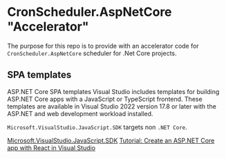 # CronScheduler.AspNetCore "Accelerator"

The purpose for this repo is to provide with an accelerator code for `CronScheduler.AspNetCore` scheduler for .Net Core projects.


## SPA templates

ASP.NET Core SPA templates
Visual Studio includes templates for building ASP.NET Core apps with a JavaScript or TypeScript frontend. These templates are available in Visual Studio 2022 version 17.8 or later with the ASP.NET and web development workload installed.

`Microsoft.VisualStudio.JavaScript.SDK` targets non `.NET Core`.

[Microsoft.VisualStudio.JavaScript.SDK](https://www.nuget.org/packages/Microsoft.VisualStudio.JavaScript.SDK/1.0.1440137)
[Tutorial: Create an ASP.NET Core app with React in Visual Studio](https://learn.microsoft.com/en-us/visualstudio/javascript/tutorial-asp-net-core-with-react?view=vs-2022)